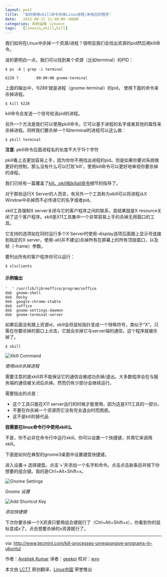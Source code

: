 ```yaml
---
layout: post
title:	"如何使用xkill命令杀掉Linux进程/未响应的程序"
date:	2015-06-11 11:40:00 +0800 
categories:	系统运维 linuxcn 
tags:	[linuxcn,xkill,kill]
---
```



我们如何在Linux中杀掉一个资源/进程？很明显我们会找出资源的pid然后用kill命令。


说的更明白一点，我们可以找到某个资源（比如terminal）的PID：



```
$ ps -A | grep -i terminal

6228 ?        00:00:00 gnome-terminal

```

上面的输出中，‘6288’就是进程（gnome-terminal）的pid， 使用下面的命令来杀掉进程。



```
$ kill 6228

```

kill命令会发送一个信号给该pid的进程。


另外一个方法是我们可以使用pkill命令，它可以基于进程的名字或者其他的属性来杀掉进程。同样我们要杀掉一个叫terminal的进程可以这么做：



```
$ pkill terminal

```

**注意**: pkill命令后面进程名的长度不大于15个字符


pkill看上去更加容易上手，因为你你不用找出进程的pid。但是如果你要对系统做更好的控制，那么没有什么可以打败'kill'。使用kill命令可以更好地审视你要杀掉的进程。


我们已经有一篇覆盖了[kill、pkill和killall命令](/article-2116-1.html)细节的指导了。


对于那些运行X Server的人而言，有另外一个工具称为xkill可以将进程从X Window中杀掉而不必传递它的名字或者pid。


xkill工具强制X server关闭与它的客户程序之间的联系，其结果就是X resource关闭了这个客户程序。xkill是X11工具集中一个非常容易上手的杀掉无用窗口的工具。


它支持的选项如在同时运行多个X Server时使用-display选项后面跟上显示号连接到指定的X server，使用-all(并不建议)杀掉所有在屏幕上的所有顶层窗口，以及帧（-frame）参数。


要列出所有的客户程序你可以运行：



```
$ xlsclients

```

#### 示例输出



```
'  ' /usr/lib/libreoffice/program/soffice
deb  gnome-shell
deb  Docky
deb  google-chrome-stable
deb  soffice
deb  gnome-settings-daemon
deb  gnome-terminal-server

```

如果后面没有跟上资源id，xkill会将鼠标指针变成一个特殊符号，类似于“X”。只需在你要杀掉的窗口上点击，它就会杀掉它与server端的通信，这个程序就被杀掉了。



```
$ xkill

```

![Xkill Command](/Asserts/Images//attachment/album/201506/11/004218f2ybssyrrr0rz4sm.png)


*使用xkill杀掉进程*


需要注意的是xkill并不能保证它的通信会被成功杀掉/退出。大多数程序会在与服务端的通信被关闭后杀掉。然而仍有少部分会继续运行。


需要指出的点是：


* 这个工具只能在X11 server运行的时候才能使用，因为这是X11工具的一部分。
* 不要在你杀掉一个资源而它没有完全退出时而困惑。
* 这不是kill的替代品


**我需要在linux命令行中使用xkill么**


不是，你不必非在命令行中运行xkill。你可以设置一个快捷键，并用它来调用xkill。


下面是如何在典型的gnome3桌面中设置键盘快捷键。


进入设置-> 选择键盘。点击'+'并添加一个名字和命令。点击点击新条目并按下你想要的组合键。我的是Ctrl+Alt+Shift+x。


![Gnome Settings](/Asserts/Images//attachment/album/201506/11/004218ktt62fmz2op26p25.png)


*Gnome 设置*


![Add Shortcut Key](/Asserts/Images//attachment/album/201506/11/004219j9w93ia6sg6hwj8s.png)


*添加快捷键*


下次你要杀掉一个X资源只要用组合键就行了（Ctrl+Alt+Shift+x），你看到你的鼠标变成x了。点击想要杀掉的x资源就行了。




---


via: <http://www.tecmint.com/kill-processes-unresponsive-programs-in-ubuntu/>


作者：[Avishek Kumar](http://www.tecmint.com/author/avishek/) 译者：[geekpi](https://github.com/geekpi) 校对：[wxy](https://github.com/wxy)


本文由 [LCTT](https://github.com/LCTT/TranslateProject) 原创翻译，[Linux中国](https://linux.cn/) 荣誉推出
